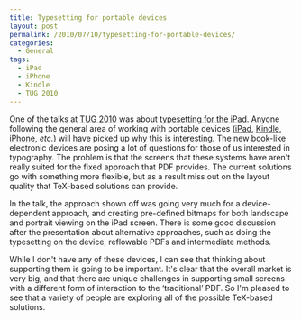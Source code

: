 ```yaml
---
title: Typesetting for portable devices
layout: post
permalink: /2010/07/10/typesetting-for-portable-devices/
categories:
  - General
tags:
  - iPad
  - iPhone
  - Kindle
  - TUG 2010
---
```

One of the talks at [TUG 2010](http://river-valley.zeeba.tv/conferences/tug-2010) was about [typesetting for the iPad](http://river-valley.zeeba.tv/tex-and-the-ipad/). Anyone following the general area of working with portable devices ([iPad](http://www.apple.com/ipad/), [Kindle](https://en.wikipedia.org/wiki/Amazon_Kindle), [iPhone](http://www.apple.com/iphone/), _etc._) will have picked up why this is interesting. The new book-like electronic devices are posing a lot of questions for those of us interested in typography. The problem is that the screens that these systems have aren't really suited for the fixed approach that PDF provides. The current solutions go with something more flexible, but as a result miss out on the layout quality that TeX-based solutions can provide.

In the talk, the approach shown off was going very much for a device-dependent approach, and creating pre-defined bitmaps for both landscape and portrait viewing on the iPad screen. There is some good discussion after the presentation about alternative approaches, such as doing the typesetting on the device, reflowable PDFs and intermediate methods.

While I don't have any of these devices, I can see that thinking about supporting them is going to be important. It's clear that the overall market is very big, and that there are unique challenges in supporting small screens with a different form of interaction to the ‘traditional’ PDF. So I'm pleased to see that a variety of people are exploring all of the possible TeX-based solutions.
